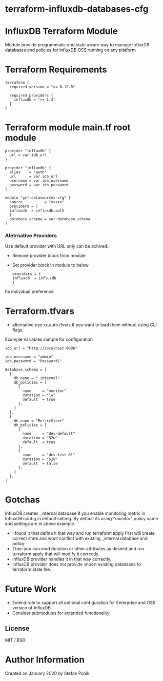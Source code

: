 # terraform-influxdb-databases-cfg

# InfluxDB Terraform Module

Module provide programmatic and state aware way to manage InfluxDB databases and policies for InfluxDB OSS running on any platform

# Terraform Requirements 

    terraform {
      required_version = ">= 0.12.0"

      required_providers {
        influxdb = ">= 1.3"
      }
    }

# Terraform module main.tf root module

    provider "influxdb" {
      url = var.idb_url
    }

    provider "influxdb" {
      alias    = "auth"
      url      = var.idb_url
      username = var.idb_username
      password = var.idb_password
    }

    module "grf-datasources-cfg" {
      source          = "xxxxx"
      providers = {
      influxdb  = influxdb.auth 
      }
      database_schema = var.database_schema
    }

### Aletrnative Providers 
Use default provider with URL only can be achived: 

- Remove provider block from module 
- Set provider block in module to below 

      providers = {
      influxdb  = influxdb
      }

Its individual preference

# Terraform.tfvars
- alternative use xx.auto.tfvars if you want to load them without using CLI flags.  

Example Variables sample for configuration

    idb_url = "http://localhost:8086"

    idb_username = "admin"
    idb_password = "Password1"

    database_schema = [
      {
        db_name = "_internal"
        db_policies = [
          {
            name     = "monitor"
            duration = "1w"
            default  = true
          },
        ]
      },
      {
        db_name = "MetricStore"
        db_policies = [
          {
            name     = "dev-default"
            duration = "52w"
            default  = true
          },
          {
            name     = "dev-test-01"
            duration = "52w"
            default  = false
          },
        ]
      },
    ]

# Gotchas 
InfluxDB creates _internal database if you enable monitoring metric in InfluxDB config in default setting.
By default its using "monitor" policy name and settings are in above example. 

- I found it that define it that way and run terraform apply first will create correct state and wont conflict with existing _internal database and policy 
- Then you can mod duration or other attributes as desired and run terraform apply that will modify it correctly. 
- InfluxDB provider handles it in that way correctly. 
- InfluxDB provider does not provide import existing databases to terraform state file. 

# Future Work 
- Extend role to support all optional configuration for Enterprise and OSS version of InfluxDB 
- Consider submodules for extended functionality

## License

MIT / BSD

# Author Information
Created on January 2020 by Stefan Ponik